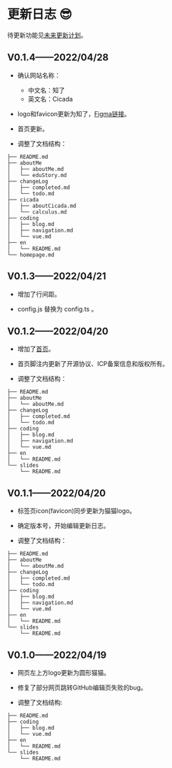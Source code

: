 # 更新日志 :sunglasses:

待更新功能见[未来更新计划](./todo.md)。

## V0.1.4——2022/04/28

- 确认网站名称：

    - 中文名：知了
    - 英文名：Cicada

-  logo和favicon更新为知了，[Figma链接](https://www.figma.com/file/uJqz3DyZCJILfgkyrlNIH0/Cicada?node-id=0%3A1)。

- 首页更新。

- 调整了文档结构：

```{4,8-10,17}
├── README.md
├── aboutMe
│   ├── aboutMe.md
│   └── eduStory.md
├── changeLog
│   ├── completed.md
│   └── todo.md
├── cicada
│   ├── aboutCicada.md
│   └── calculus.md
├── coding
│   ├── blog.md
│   ├── navigation.md
│   └── vue.md
├── en
│   └── README.md
└── homepage.md
```

## V0.1.3——2022/04/21

- 增加了行间距。

-  config.js 替换为 config.ts 。

## V0.1.2——2022/04/20

- 增加了[首页](../README.md)。

- 首页脚注内更新了开源协议、ICP备案信息和版权所有。

- 调整了文档结构：

```{2-3}
├── README.md
├── aboutMe
│   └── aboutMe.md
├── changeLog
│   ├── completed.md
│   └── todo.md
├── coding
│   ├── blog.md
│   ├── navigation.md
│   └── vue.md
├── en
│   └── README.md
└── slides
    └── README.md
```

## V0.1.1——2022/04/20

- 标签页icon(favicon)同步更新为猫猫logo。

- 确定版本号，开始编辑更新日志。

- 调整了文档结构：

```{4-5,9}
├── README.md
├── aboutMe
│   └── aboutMe.md
├── changeLog
│   ├── completed.md
│   └── todo.md
├── coding
│   ├── blog.md
│   ├── navigation.md
│   └── vue.md
├── en
│   └── README.md
└── slides
    └── README.md
```

## V0.1.0——2022/04/19 

- 网页左上方logo更新为圆形猫猫。

- 修复了部分网页跳转GitHub编辑页失败的bug。

- 调整了文档结构:

```{2-4,7-8}
├── README.md
├── coding
│   ├── blog.md
│   └── vue.md
├── en
│   └── README.md
└── slides
    └── README.md
```
